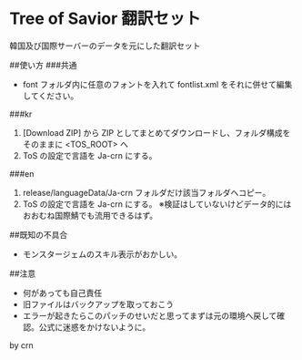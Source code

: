 # Tree of Savior 翻訳セット
韓国及び国際サーバーのデータを元にした翻訳セット

##使い方
###共通
* font フォルダ内に任意のフォントを入れて fontlist.xml をそれに併せて編集してください。

###kr
1. [Download ZIP] から ZIP としてまとめてダウンロードし、フォルダ構成をそのままに <TOS_ROOT> へ
2. ToS の設定で言語を Ja-crn にする。

###en
1. release/languageData/Ja-crn フォルダだけ該当フォルダへコピー。
2. ToS の設定で言語を Ja-crn にする。
※検証はしていないけどデータ的にはおおむね国際鯖でも流用できるはず。

##既知の不具合
* モンスタージェムのスキル表示がおかしい。

##注意
* 何があっても自己責任
* 旧ファイルはバックアップを取っておこう
* エラーが起きたらこのパッチのせいだと思ってまずは元の環境へ戻して確認。公式に迷惑をかけないように。

by crn
